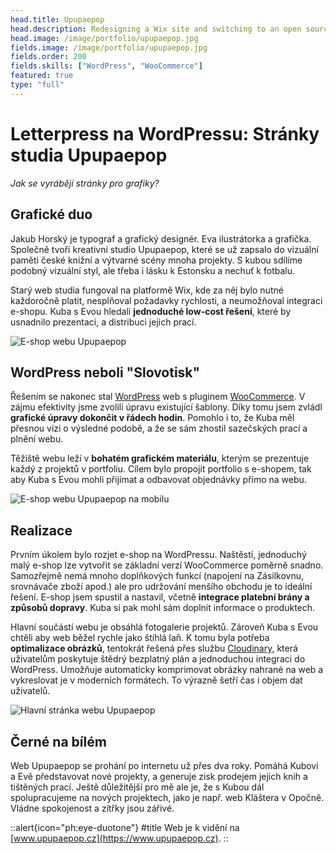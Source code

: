 ```yaml
---
head.title: Upupaepop
head.description: Redesigning a Wix site and switching to an open source e-commerce? Piece of cake! 🍰
head.image: /image/portfolio/upupaepop.jpg
fields.image: /image/portfolio/upupaepop.jpg
fields.order: 200
fields.skills: ["WordPress", "WooCommerce"]
featured: true
type: "full"
---
```


# Letterpress na WordPressu: Stránky studia Upupaepop

_Jak se vyrábějí stránky pro grafiky?_

## Grafické duo

Jakub Horský je typograf a grafický designér. Eva ilustrátorka a grafička. Společně tvoří kreativní studio Upupaepop, které se už zapsalo do vizuální paměti české knižní a výtvarné scény mnoha projekty. S kubou sdílíme podobný vizuální styl, ale třeba i lásku k Estonsku a nechuť k fotbalu.

Starý web studia fungoval na platformě Wix, kde za něj bylo nutné každoročně platit, nesplňoval požadavky rychlosti, a neumožňoval integraci e-shopu. Kuba s Evou hledali **jednoduché low-cost řešení**, které by usnadnilo prezentaci, a distribuci jejich prací.

![E-shop webu Upupaepop](/image/portfolio/upupaepop/upupaepop-eshop.webp)

## WordPress neboli "Slovotisk"

Řešením se nakonec stal [WordPress](https://wordpress.com/) web s pluginem [WooCommerce](https://woocommerce.com/). V zájmu efektivity jsme zvolili úpravu existující šablony. Díky tomu jsem zvládl **grafické úpravy dokončit v řádech hodin**. Pomohlo i to, že Kuba měl přesnou vizi o výsledné podobě, a že se sám zhostil sazečských prací a plnění webu.

Těžiště webu leží v **bohatém grafickém materiálu**, kterým se prezentuje každý z projektů v portfoliu. Cílem bylo propojit portfolio s e-shopem, tak aby Kuba s Evou mohli přijímat a odbavovat objednávky přímo na webu.

![E-shop webu Upupaepop na mobilu](/image/portfolio/upupaepop/upupaepop-eshop-mobile.webp)

## Realizace

Prvním úkolem bylo rozjet e-shop na WordPressu. Naštěstí, jednoduchý malý e-shop lze vytvořit se základní verzí WooCommerce poměrně snadno. Samozřejmě nemá mnoho doplňkových funkcí (napojení na Zásilkovnu, srovnávače zboží apod.) ale pro udržování menšího obchodu je to ideální řešení. E-shop jsem spustil a nastavil, včetně **integrace platební brány a způsobů dopravy**. Kuba si pak mohl sám doplnit informace o produktech.

Hlavní součástí webu je obsáhlá fotogalerie projektů. Zároveň Kuba s Evou chtěli aby web běžel rychle jako štíhlá laň. K tomu byla potřeba **optimalizace obrázků**, tentokrát řešená přes službu [Cloudinary](https://cloudinary.com/), která uživatelům poskytuje štědrý bezplatný plán a jednoduchou integraci do WordPress. Umožňuje automaticky komprimovat obrázky nahrané na web a vykreslovat je v moderních formátech. To výrazně šetří čas i objem dat uživatelů.

![Hlavní stránka webu Upupaepop](/image/portfolio/upupaepop/upupaepop-homepage.webp)

## Černé na bílém

Web Upupaepop se prohání po internetu už přes dva roky. Pomáhá Kubovi a Evě představovat nové projekty, a generuje zisk prodejem jejich knih a tištěných prací. Ještě důležitější pro mě ale je, že s Kubou dál spolupracujeme na nových projektech, jako je např. web Kláštera v Opočně. Vládne spokojenost a zítřky jsou zářivé.

::alert{icon="ph:eye-duotone"}
#title
Web je k vidění na [www.upupaepop.cz](https://www.upupaepop.cz).
::
